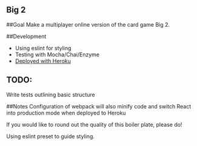 Big 2
------

##Goal
Make a multiplayer online version of the card game Big 2.

##Development
- Using eslint for styling
- Testing with Mocha/Chai/Enzyme
- [Deployed with Heroku](https://big2cards.herokuapp.com/)

TODO:
----
Write tests outlining basic structure


##Notes
Configuration of webpack will also minify code and switch React into production mode when deployed to Heroku

If you would like to round out the quality of this boiler plate, please do!

Using eslint preset to guide styling.

